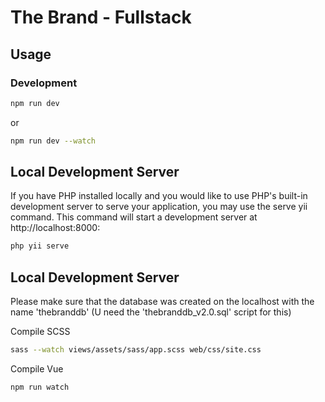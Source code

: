 # The Brand - Fullstack

## Usage

### Development

```bash
npm run dev
```
or

```bash
npm run dev --watch
```

Local Development Server
----- 
If you have PHP installed locally and you would like to use PHP's built-in development server to serve your application, you may use the serve yii command. This command will start a development server at http://localhost:8000:
```bash
php yii serve
```

Local Development Server
----- 
Please make sure that the database was created on the localhost with the name 'thebranddb'
(U need the 'thebranddb_v2.0.sql' script for this)

Compile SCSS
```bash
sass --watch views/assets/sass/app.scss web/css/site.css
```

Compile Vue
```bash
npm run watch
```



